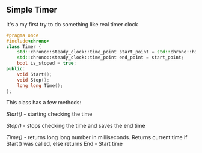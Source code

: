 ## Simple Timer
It's a my first try to do something like real timer clock

```c++
#pragma once
#include<chrono>
class Timer {
	std::chrono::steady_clock::time_point start_point = std::chrono::high_resolution_clock::now();
	std::chrono::steady_clock::time_point end_point = start_point;
	bool is_stoped = true;
public:
	void Start();
	void Stop();
	long long Time();
};
```

This class has a few methods:

*Start()* - starting checking the time

*Stop()* - stops checking the time and saves the end time

*Time()* - returns long long number in milliseconds. Returns current time if Start() was called, else returns End - Start time
